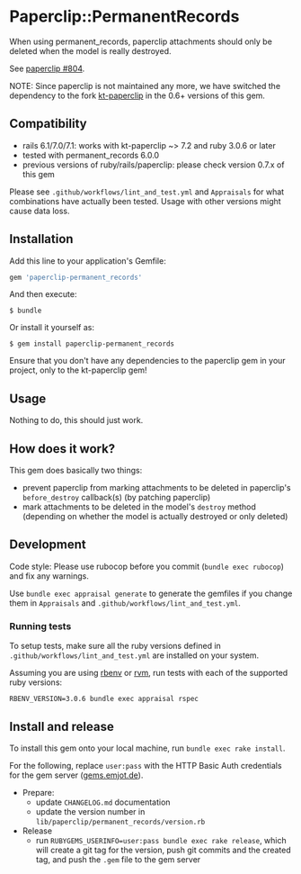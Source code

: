 # Paperclip::PermanentRecords

When using permanent_records, paperclip attachments should only be deleted
when the model is really destroyed.

See [paperclip #804](https://github.com/thoughtbot/paperclip/issues/804#issuecomment-4946231).

NOTE: Since paperclip is not maintained any more, we have switched the dependency to the fork [kt-paperclip](https://github.com/kreeti/kt-paperclip) in the 0.6+ versions of this gem.

## Compatibility

* rails 6.1/7.0/7.1: works with kt-paperclip ~> 7.2 and ruby 3.0.6 or later
* tested with permanent_records 6.0.0
* previous versions of ruby/rails/paperclip: please check version 0.7.x of this gem

Please see `.github/workflows/lint_and_test.yml` and `Appraisals` for what combinations have actually been tested. Usage with other versions
might cause data loss.

## Installation

Add this line to your application's Gemfile:

```ruby
gem 'paperclip-permanent_records'
```

And then execute:

    $ bundle

Or install it yourself as:

    $ gem install paperclip-permanent_records

Ensure that you don't have any dependencies to the paperclip gem in your project, only to the kt-paperclip gem!

## Usage

Nothing to do, this should just work.

## How does it work?

This gem does basically two things:

* prevent paperclip from marking attachments to be deleted in paperclip's `before_destroy` callback(s)
  (by patching paperclip)
* mark attachments to be deleted in the model's `destroy` method
  (depending on whether the model is actually destroyed or only deleted)

## Development

Code style: Please use rubocop before you commit (`bundle exec rubocop`) and fix any warnings.

Use `bundle exec appraisal generate` to generate the gemfiles if you change them in `Appraisals` and `.github/workflows/lint_and_test.yml`.

### Running tests

To setup tests, make sure all the ruby versions defined in `.github/workflows/lint_and_test.yml` are installed on your system.

Assuming you are using [rbenv](https://github.com/rbenv/rbenv) or [rvm](https://rvm.io/), run tests with each of the supported ruby versions:

```
RBENV_VERSION=3.0.6 bundle exec appraisal rspec
```

## Install and release

To install this gem onto your local machine, run `bundle exec rake install`.

For the following, replace `user:pass` with the HTTP Basic Auth credentials for the gem server ([gems.emjot.de](https://gems.emjot.de)).

* Prepare:
  * update `CHANGELOG.md` documentation
  * update the version number in `lib/paperclip/permanent_records/version.rb`
* Release
  * run `RUBYGEMS_USERINFO=user:pass bundle exec rake release`, which will create a git tag for the version, push git commits and the created tag, and push the `.gem` file to the gem server
